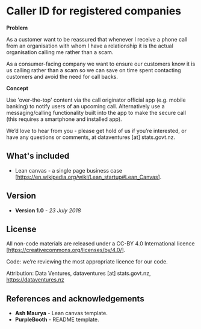 # Caller ID for registered companies

**Problem**

As a customer want to be reassured that whenever I receive a phone call from an organisation with whom I have a relationship it is the actual organisation calling me rather than a scam.

As a consumer-facing company we want to ensure our customers know it is us calling rather than a scam so we can save on time spent contacting customers and avoid the need for call backs.

**Concept**

Use 'over-the-top' content via the call originator official app (e.g. mobile banking) to notify users of an upcoming call. Alternatively use a messaging/calling functionality built into the app to make the secure call (this requires a smartphone and installed app).

We’d love to hear from you - please get hold of us if you’re interested, or have any questions or comments, at dataventures [at] stats.govt.nz.

## What's included

* Lean canvas - a single page business case [https://en.wikipedia.org/wiki/Lean_startup#Lean_Canvas].

## Version

* **Version 1.0** - *23 July 2018*

## License

All non-code materials are released under a CC-BY 4.0 International licence [https://creativecommons.org/licenses/by/4.0/].

Code: we’re reviewing the most appropriate licence for our code.

Attribution: Data Ventures, dataventures [at] stats.govt.nz, https://dataventures.nz

## References and acknowledgements

* **Ash Maurya** - Lean canvas template.
* **PurpleBooth** - README template.
